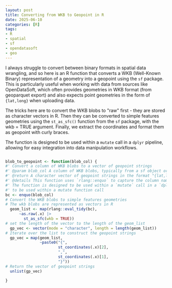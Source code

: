 ```yaml
---
layout: post
title: Converting from WKB to Geopoint in R
date: 2025-06-10
categories: [R]
tags:
- R
- spatial
- sf
- opendatasoft
- geo
---
```


I always struggle to convert between binary formats in spatial data wrangling, and so here is an R function that converts a WKB (Well-Known Binary) representation of a geometry into a geopoint using the `sf` package. This is particularly useful when working with data from sources like OpenDataSoft, which often provides geometries in WKB format (from geoparquet export) and also expects point geometries in the form of `{lat,long}` when uploading data.

The tricks here are to convert the WKB blobs to "raw" first - they are stored as character vectors in R. Then they can be converted to simple features geometries using the `st_as_sfc()` function from the `sf` package, with the wkb = TRUE argument. Finally, we extract the coordinates and format them as geopoint with curly braces.

The function is designed to be used within a `mutate` call in a `dplyr` pipeline, allowing for easy integration into data manipulation workflows.

```r

blob_to_geopoint <- function(blob_col) {
#' Convert a column of WKB blobs to a vector of geopoint strings
#' @param blob_col A column of WKB blobs, typically from a sf object or geoparquet file
#' @return A character vector of geopoint strings in the format "{lat,long}"  as required for the  ODS rendering of points
#' @details This function uses `rlang::enquo` to capture the column name and `rlang::eval_tidy` to evaluate it.
#' The function is designed to be used within a `mutate` call in a `dplyr` pipeline.
#' to be used within a mutate function call
bc <- enquo(blob_col)
# Convert the WKB blobs to simple features geometries
# The wkb blobs are represented as vectors in R
  geom_list <- map(rlang::eval_tidy(bc),
      ~as.raw(.x) |> 
        st_as_sfc(wkb = TRUE))
# set the length of the vector to the length of the geom_list
  gp_vec <- vector(mode = "character", length = length(geom_list))
# Iterate over the list to construct the geopoint strings
  gp_vec = map(geom_list,
               ~paste0("{",
                       st_coordinates(.x)[2],
                       ",",
                       st_coordinates(.x)[1],
                       "}"))
# Return the vector of geopoint strings
  unlist(gp_vec)
  
}

```

